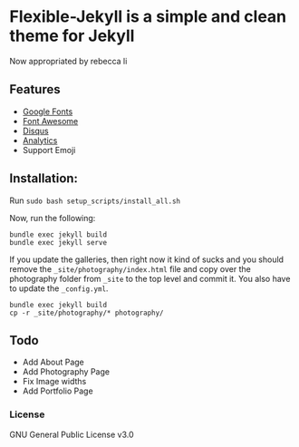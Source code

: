 # Flexible-Jekyll is a simple and clean theme for Jekyll

Now appropriated by rebecca li

## Features

- [Google Fonts](https://fonts.google.com/)
- [Font Awesome](http://fontawesome.io/)
- [Disqus](https://disqus.com/)
- [Analytics](https://analytics.google.com/analytics/web/)
- Support Emoji

## Installation:
Run `sudo bash setup_scripts/install_all.sh`

Now, run the following:

```
bundle exec jekyll build
bundle exec jekyll serve
```

If you update the galleries, then right now it kind of sucks and you should remove the `_site/photography/index.html` file and copy over the photography folder from `_site` to the top level and commit it. You also have to update the `_config.yml`.

```
bundle exec jekyll build
cp -r _site/photography/* photography/
```

## Todo

* Add About Page
* Add Photography Page
* Fix Image widths
* Add Portfolio Page

### License

GNU General Public License v3.0
